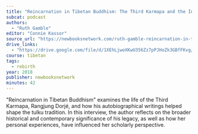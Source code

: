 ```yaml
---
title: "Reincarnation in Tibetan Buddhism: The Third Karmapa and the Invention of a Tradition"
subcat: podcast
authors:
  - "Ruth Gamble"
editor: "Connie Kassor"
source_url: "https://newbooksnetwork.com/ruth-gamble-reincarnation-in-tibetan-buddhism-the-third-karmapa-and-the-invention-of-a-tradition-oxford-up-2018"
drive_links:
  - "https://drive.google.com/file/d/1XEhLjwoXKwU356Zz7pPJHoZk3GBfFKvg/view?usp=drive_link"
course: tibetan 
tags:
  - rebirth
year: 2018
publisher: newbooksnetwork
minutes: 42
---
```


"Reincarnation in Tibetan Buddhism" examines the life of the Third Karmapa, Rangjung Dorjé, and how his autobiographical writings helped shape the tulku tradition. In this interview, the author reflects on the broader historical and contemporary significance of his legacy, as well as how her personal experiences, have influenced her scholarly perspective.
